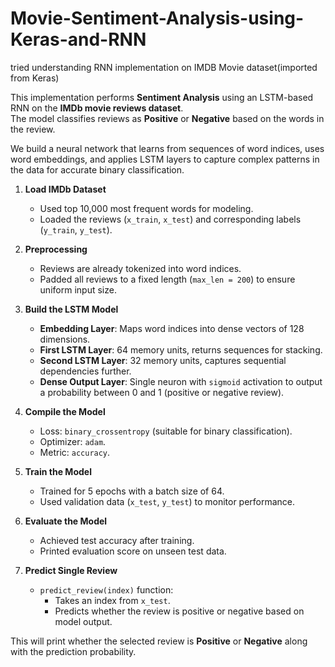 # Movie-Sentiment-Analysis-using-Keras-and-RNN

tried understanding RNN implementation on IMDB Movie dataset(imported from Keras)

This implementation performs **Sentiment Analysis** using an LSTM-based RNN on the **IMDb movie reviews dataset**.  
The model classifies reviews as **Positive** or **Negative** based on the words in the review.

We build a neural network that learns from sequences of word indices, uses word embeddings, and applies LSTM layers to capture complex patterns in the data for accurate binary classification.

1. **Load IMDb Dataset**
   - Used top 10,000 most frequent words for modeling.
   - Loaded the reviews (`x_train`, `x_test`) and corresponding labels (`y_train`, `y_test`).

2. **Preprocessing**
   - Reviews are already tokenized into word indices.
   - Padded all reviews to a fixed length (`max_len = 200`) to ensure uniform input size.

3. **Build the LSTM Model**
   - **Embedding Layer**: Maps word indices into dense vectors of 128 dimensions.
   - **First LSTM Layer**: 64 memory units, returns sequences for stacking.
   - **Second LSTM Layer**: 32 memory units, captures sequential dependencies further.
   - **Dense Output Layer**: Single neuron with `sigmoid` activation to output a probability between 0 and 1 (positive or negative review).

4. **Compile the Model**
   - Loss: `binary_crossentropy` (suitable for binary classification).
   - Optimizer: `adam`.
   - Metric: `accuracy`.

5. **Train the Model**
   - Trained for 5 epochs with a batch size of 64.
   - Used validation data (`x_test`, `y_test`) to monitor performance.

6. **Evaluate the Model**
   - Achieved test accuracy after training.
   - Printed evaluation score on unseen test data.

7. **Predict Single Review**
   - `predict_review(index)` function:
     - Takes an index from `x_test`.
     - Predicts whether the review is positive or negative based on model output.

This will print whether the selected review is **Positive** or **Negative** along with the prediction probability.

